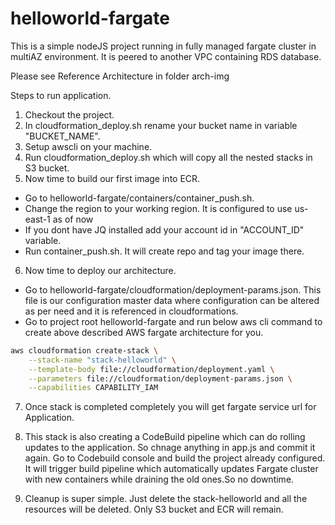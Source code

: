 ﻿# helloworld-fargate

This is a simple nodeJS project running in fully managed fargate cluster in multiAZ environment. It is peered to another VPC containing RDS database.

Please see Reference Architecture in folder arch-img

Steps to run application.

1. Checkout the project.
2. In cloudformation_deploy.sh rename your bucket name in variable "BUCKET_NAME".
3. Setup awscli on your machine.
4. Run cloudformation_deploy.sh which will copy all the nested stacks in S3 bucket.
5. Now time to build our first image into ECR. 
  * Go to helloworld-fargate/containers/container_push.sh.
  * Change the region to your working region. It is configured to use us-east-1 as of now
  * If you dont have JQ installed add your account id in "ACCOUNT_ID" variable.
  * Run container_push.sh. It will create repo and tag your image there.

6. Now time to deploy our architecture.
* Go to helloworld-fargate/cloudformation/deployment-params.json. This file is our configuration master data where configuration can be altered as per need and it is referenced in cloudformations.
* Go to project root helloworld-fargate and run below aws cli command to create above described AWS fargate architecture for you.

```bash
aws cloudformation create-stack \
    --stack-name "stack-helloworld" \
    --template-body file://cloudformation/deployment.yaml \
    --parameters file://cloudformation/deployment-params.json \
    --capabilities CAPABILITY_IAM
```

    
7. Once stack is completed completely you will get fargate service url for Application.

8. This stack is also creating a CodeBuild pipeline which can do rolling updates to the application. So chnage anything in app.js and commit it again. Go to Codebuild console and build the project already configured. It will trigger build pipeline which automatically updates Fargate cluster with new containers while draining the old ones.So no downtime.
9. Cleanup is super simple. Just delete the stack-helloworld and all the resources will be deleted. Only S3 bucket and ECR will remain.

